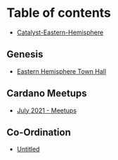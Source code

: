 # Table of contents

* [Catalyst-Eastern-Hemisphere](README.md)

## Genesis

* [Eastern Hemisphere Town Hall](genesis/untitled.md)

## Cardano Meetups

* [July 2021 - Meetups](cardano-meetups/untitled.md)

## Co-Ordination

* [Untitled](co-ordination/untitled.md)


